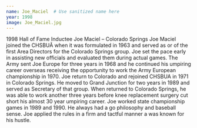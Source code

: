 ```yaml
---
name: Joe_Maciel  # Use sanitized name here
year: 1998
image: Joe_Maciel.jpg
---
```


1998 Hall of Fame Inductee Joe Maciel – Colorado Springs
Joe Maciel joined the CHSBUÃ when it was formulated in 1963 and served as or of the first Area
Directors for the Colorado Springs group. Joe set the pace early in assisting new officials and evaluated
them during actual games.
The Army sent Joe Europe for three years in 1968 and he continued his umpiring career overseas
receiving the opportunity to work the Army European championship in 1970. Joe return to Colorado
and rejoined CHSBUA in 1971 in Colorado Springs. He moved to Grand Junction for two years in 1989
and served as Secretary of that group. When returned to Colorado Springs, he was able to work
another three years before knee replacement surgery cut short his almost 30 year umpiring career.
Joe worked state championship games in 1989 and 1990. He always had a go philosophy and baseball
sense. Joe applied the rules in a firm and tactful manner a was known for his hustle.